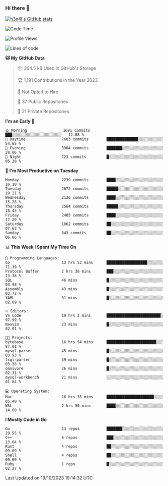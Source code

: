 ### Hi there 👋

[![h3n4l's GitHub stats](https://github-readme-stats.vercel.app/api?username=h3n4l&count_private=true&show_icons=true&theme=radical)](https://github.com/h3n4l/github-readme-stats)

<!--START_SECTION:waka-->
![Code Time](http://img.shields.io/badge/Code%20Time-1%2C632%20hrs%207%20mins-blue)

![Profile Views](http://img.shields.io/badge/Profile%20Views-0-blue)

![Lines of code](https://img.shields.io/badge/From%20Hello%20World%20I%27ve%20Written-3.9%20million%20lines%20of%20code-blue)

**🐱 My GitHub Data** 

> 📦 364.5 kB Used in GitHub's Storage 
 > 
> 🏆 1,191 Contributions in the Year 2023
 > 
> 🚫 Not Opted to Hire
 > 
> 📜 37 Public Repositories 
 > 
> 🔑 21 Private Repositories 
 > 
**I'm an Early 🐤** 

```text
🌞 Morning                1681 commits        ███░░░░░░░░░░░░░░░░░░░░░░   12.08 % 
🌆 Daytime                7603 commits        ██████████████░░░░░░░░░░░   54.65 % 
🌃 Evening                3904 commits        ███████░░░░░░░░░░░░░░░░░░   28.06 % 
🌙 Night                  723 commits         █░░░░░░░░░░░░░░░░░░░░░░░░   05.20 % 
```
📅 **I'm Most Productive on Tuesday** 

```text
Monday                   2239 commits        ████░░░░░░░░░░░░░░░░░░░░░   16.10 % 
Tuesday                  2672 commits        █████░░░░░░░░░░░░░░░░░░░░   19.21 % 
Wednesday                2126 commits        ████░░░░░░░░░░░░░░░░░░░░░   15.28 % 
Thursday                 2564 commits        █████░░░░░░░░░░░░░░░░░░░░   18.43 % 
Friday                   2405 commits        ████░░░░░░░░░░░░░░░░░░░░░   17.29 % 
Saturday                 1062 commits        ██░░░░░░░░░░░░░░░░░░░░░░░   07.63 % 
Sunday                   843 commits         ██░░░░░░░░░░░░░░░░░░░░░░░   06.06 % 
```


📊 **This Week I Spent My Time On** 

```text
💬 Programming Languages: 
Go                       13 hrs 52 mins      ██████████████████░░░░░░░   71.39 % 
Protocol Buffer          2 hrs 36 mins       ███░░░░░░░░░░░░░░░░░░░░░░   13.38 % 
SQL                      46 mins             █░░░░░░░░░░░░░░░░░░░░░░░░   03.98 % 
Assembly                 43 mins             █░░░░░░░░░░░░░░░░░░░░░░░░   03.72 % 
YAML                     31 mins             █░░░░░░░░░░░░░░░░░░░░░░░░   02.69 % 

🔥 Editors: 
VS Code                  19 hrs 2 mins       ████████████████████████░   97.99 % 
Neovim                   23 mins             █░░░░░░░░░░░░░░░░░░░░░░░░   02.01 % 

🐱‍💻 Projects: 
bytebase                 16 hrs 54 mins      ██████████████████████░░░   87.01 % 
mysql-parser             45 mins             █░░░░░░░░░░░░░░░░░░░░░░░░   03.93 % 
tsql-parser              39 mins             █░░░░░░░░░░░░░░░░░░░░░░░░   03.38 % 
omnivore                 26 mins             █░░░░░░░░░░░░░░░░░░░░░░░░   02.31 % 
mysql-workbench          21 mins             ░░░░░░░░░░░░░░░░░░░░░░░░░   01.84 % 

💻 Operating System: 
Mac                      16 hrs 35 mins      █████████████████████░░░░   85.40 % 
WSL                      2 hrs 50 mins       ████░░░░░░░░░░░░░░░░░░░░░   14.60 % 
```

**I Mostly Code in Go** 

```text
Go                       13 repos            ███████░░░░░░░░░░░░░░░░░░   29.55 % 
C++                      6 repos             ███░░░░░░░░░░░░░░░░░░░░░░   13.64 % 
Rust                     4 repos             ██░░░░░░░░░░░░░░░░░░░░░░░   09.09 % 
Shell                    4 repos             ██░░░░░░░░░░░░░░░░░░░░░░░   09.09 % 
Ruby                     1 repo              █░░░░░░░░░░░░░░░░░░░░░░░░   02.27 % 
```




 Last Updated on 19/10/2023 19:14:32 UTC
<!--END_SECTION:waka-->

